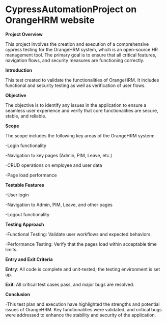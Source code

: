 ﻿# CypressAutomationProject on OrangeHRM website

**Project Overview**

This project involves the creation and execution of a comprehensive cypress testing for the OrangeHRM system, which is an open-source HR management tool. The primary goal is to ensure that all critical features, navigation flows, and security measures are functioning correctly.

**Introduction**

This  test created to validate the functionalities of OrangeHRM. It includes functional and security testing as well as verification of user flows.

**Objective**

The objective is to identify any issues in the application to ensure a seamless user experience and verify that core functionalities are secure, stable, and reliable.

**Scope**

The scope includes the following key areas of the OrangeHRM system:

-Login functionality

-Navigation to key pages (Admin, PIM, Leave, etc.)

-CRUD operations on employee and user data

-Page load performance

**Testable Features**

-User login

-Navigation to Admin, PIM, Leave, and other pages

-Logout functionality

**Testing Approach**

-Functional Testing: Validate user workflows and expected behaviors.

-Performance Testing: Verify that the pages load within acceptable time limits.


**Entry and Exit Criteria**

**Entry**: All code is complete and unit-tested; the testing environment is set up.

**Exit**: All critical test cases pass, and major bugs are resolved.


**Conclusion**

-This test plan and execution have highlighted the strengths and potential issues of OrangeHRM. Key functionalities were validated, and critical bugs were addressed to enhance the stability and security of the application.
